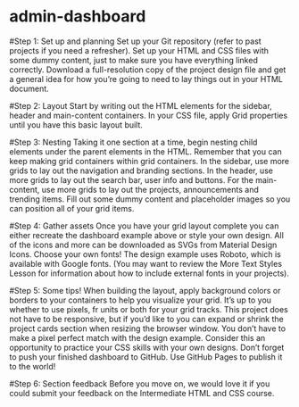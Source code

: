 # admin-dashboard

#Step 1: Set up and planning
Set up your Git repository (refer to past projects if you need a refresher).
Set up your HTML and CSS files with some dummy content, just to make sure you have everything linked correctly.
Download a full-resolution copy of the project design file and get a general idea for how you’re going to need to lay things out in your HTML document.

#Step 2: Layout
Start by writing out the HTML elements for the sidebar, header and main-content containers.
In your CSS file, apply Grid properties until you have this basic layout built.

#Step 3: Nesting
Taking it one section at a time, begin nesting child elements under the parent elements in the HTML. Remember that you can keep making grid containers within grid containers.
In the sidebar, use more grids to lay out the navigation and branding sections.
In the header, use more grids to lay out the search bar, user info and buttons.
For the main-content, use more grids to lay out the projects, announcements and trending items.
Fill out some dummy content and placeholder images so you can position all of your grid items.

#Step 4: Gather assets
Once you have your grid layout complete you can either recreate the dashboard example above or style your own design.
All of the icons and more can be downloaded as SVGs from Material Design Icons.
Choose your own fonts! The design example uses Roboto, which is available with Google fonts. (You may want to review the More Text Styles Lesson for information about how to include external fonts in your projects).

#Step 5: Some tips!
When building the layout, apply background colors or borders to your containers to help you visualize your grid.
It’s up to you whether to use pixels, fr units or both for your grid tracks.
This project does not have to be responsive, but if you’d like to you can expand or shrink the project cards section when resizing the browser window.
You don’t have to make a pixel perfect match with the design example. Consider this an opportunity to practice your CSS skills with your own designs.
Don’t forget to push your finished dashboard to GitHub. Use GitHub Pages to publish it to the world!

#Step 6: Section feedback
Before you move on, we would love it if you could submit your feedback on the Intermediate HTML and CSS course.

